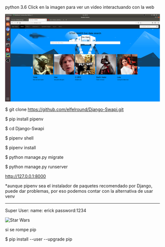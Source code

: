 python 3.6
Click en la imagen para ver un video interactuando con la web

[![Star Wars Site](https://github.com/elfelround/Django-Swapi/blob/master/screenshot.png)](
https://youtu.be/Kk3O9iVbz-Q "Star Wars DataBase video interaction")

$ git clone https://github.com/elfelround/Django-Swapi.git

$ pip install pipenv

$ cd Django-Swapi

$ pipenv shell

$ pipenv install

$ python manage.py migrate

$ python manage.py runserver

http://127.0.0.1:8000

*aunque pipenv sea el instalador de paquetes recomendado por Django, puede dar problemas, por eso
podemos contar con la alternativa de usar venv

----

Super User:
  name: erick password:1234

![Star Wars](https://i.ytimg.com/vi/usO_6-RuCrg/maxresdefault.jpg)

si se rompe pip 

$ pip install --user --upgrade pip
